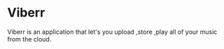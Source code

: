 # Viberr
Viberr is an application that let's you upload ,store ,play all of your music from the cloud.

